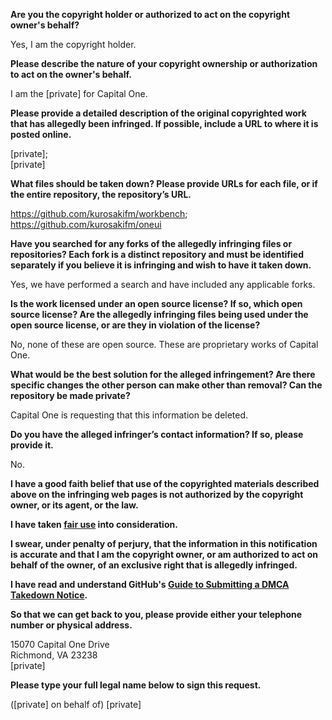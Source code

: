 **Are you the copyright holder or authorized to act on the copyright owner's behalf?**  
  
Yes, I am the copyright holder.  
  
**Please describe the nature of your copyright ownership or authorization to act on the owner's behalf.**  
  
I am the [private] for Capital One.  
  
**Please provide a detailed description of the original copyrighted work that has allegedly been infringed. If possible, include a URL to where it is posted online.**  
  
[private];  
[private]   
  
**What files should be taken down? Please provide URLs for each file, or if the entire repository, the repository’s URL.**  
  
https://github.com/kurosakifm/workbench;  
https://github.com/kurosakifm/oneui  
  
**Have you searched for any forks of the allegedly infringing files or repositories? Each fork is a distinct repository and must be identified separately if you believe it is infringing and wish to have it taken down.**  
  
Yes, we have performed a search and have included any applicable forks.  
  
**Is the work licensed under an open source license? If so, which open source license? Are the allegedly infringing files being used under the open source license, or are they in violation of the license?**  
  
No, none of these are open source. These are proprietary works of Capital One.  
  
**What would be the best solution for the alleged infringement? Are there specific changes the other person can make other than removal? Can the repository be made private?**  
  
Capital One is requesting that this information be deleted.  
  
**Do you have the alleged infringer’s contact information? If so, please provide it.**  
  
No.  
  
**I have a good faith belief that use of the copyrighted materials described above on the infringing web pages is not authorized by the copyright owner, or its agent, or the law.**  
  
**I have taken <a href="https://www.lumendatabase.org/topics/22">fair use</a> into consideration.**  
  
**I swear, under penalty of perjury, that the information in this notification is accurate and that I am the copyright owner, or am authorized to act on behalf of the owner, of an exclusive right that is allegedly infringed.**  
  
**I have read and understand GitHub's <a href="https://docs.github.com/articles/guide-to-submitting-a-dmca-takedown-notice/">Guide to Submitting a DMCA Takedown Notice</a>.**  
  
**So that we can get back to you, please provide either your telephone number or physical address.**  
  
15070 Capital One Drive  
Richmond, VA 23238  
[private]
  
**Please type your full legal name below to sign this request.**  
  
([private] on behalf of) [private]  
